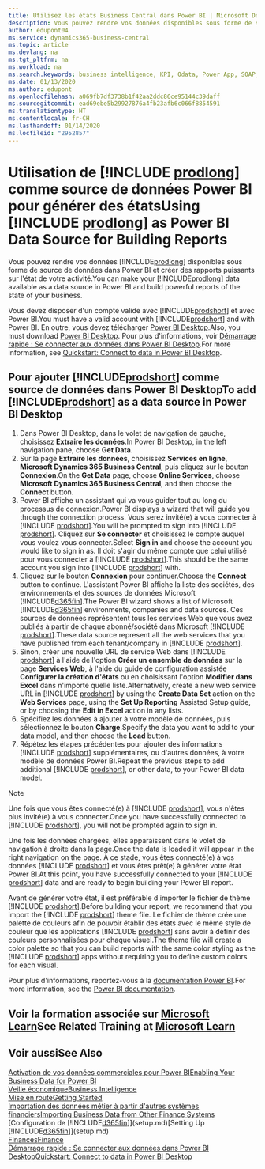 ```yaml
---
title: Utilisez les états Business Central dans Power BI | Microsoft Docs
description: Vous pouvez rendre vos données disponibles sous forme de source de données dans Power BI et créer des rapports puissants sur l'état de votre activité.
author: edupont04
ms.service: dynamics365-business-central
ms.topic: article
ms.devlang: na
ms.tgt_pltfrm: na
ms.workload: na
ms.search.keywords: business intelligence, KPI, Odata, Power App, SOAP, analysis
ms.date: 01/13/2020
ms.author: edupont
ms.openlocfilehash: a069fb7df3738b1f42aa2ddc86ce95144c39daff
ms.sourcegitcommit: ead69ebe5b29927876a4fb23afb6c066f8854591
ms.translationtype: HT
ms.contentlocale: fr-CH
ms.lasthandoff: 01/14/2020
ms.locfileid: "2952857"
---
```

# <a name="using-include-prodlongincludesprodlongmd-as-power-bi-data-source-for-building-reports"></a><span data-ttu-id="9d158-103">Utilisation de [!INCLUDE [prodlong](includes/prodlong.md)] comme source de données Power BI pour générer des états</span><span class="sxs-lookup"><span data-stu-id="9d158-103">Using [!INCLUDE [prodlong](includes/prodlong.md)] as Power BI Data Source for Building Reports</span></span>

<span data-ttu-id="9d158-104">Vous pouvez rendre vos données [!INCLUDE[prodlong](includes/prodlong.md)] disponibles sous forme de source de données dans Power BI et créer des rapports puissants sur l'état de votre activité.</span><span class="sxs-lookup"><span data-stu-id="9d158-104">You can make your [!INCLUDE[prodlong](includes/prodlong.md)] data available as a data source in Power BI and build powerful reports of the state of your business.</span></span>  

<span data-ttu-id="9d158-105">Vous devez disposer d'un compte valide avec [!INCLUDE[prodshort](includes/prodshort.md)] et avec Power BI.</span><span class="sxs-lookup"><span data-stu-id="9d158-105">You must have a valid account with [!INCLUDE[prodshort](includes/prodshort.md)] and with Power BI.</span></span> <span data-ttu-id="9d158-106">En outre, vous devez télécharger [Power BI Desktop](https://powerbi.microsoft.com/desktop/).</span><span class="sxs-lookup"><span data-stu-id="9d158-106">Also, you must download [Power BI Desktop](https://powerbi.microsoft.com/desktop/).</span></span> <span data-ttu-id="9d158-107">Pour plus d'informations, voir [Démarrage rapide : Se connecter aux données dans Power BI Desktop](/power-bi/desktop-quickstart-connect-to-data).</span><span class="sxs-lookup"><span data-stu-id="9d158-107">For more information, see [Quickstart: Connect to data in Power BI Desktop](/power-bi/desktop-quickstart-connect-to-data).</span></span>  

## <a name="to-add-includeprodshortincludesprodshortmd-as-a-data-source-in-power-bi-desktop"></a><span data-ttu-id="9d158-108">Pour ajouter [!INCLUDE[prodshort](includes/prodshort.md)] comme source de données dans Power BI Desktop</span><span class="sxs-lookup"><span data-stu-id="9d158-108">To add [!INCLUDE[prodshort](includes/prodshort.md)] as a data source in Power BI Desktop</span></span>

1. <span data-ttu-id="9d158-109">Dans Power BI Desktop, dans le volet de navigation de gauche, choisissez **Extraire les données**.</span><span class="sxs-lookup"><span data-stu-id="9d158-109">In Power BI Desktop, in the left navigation pane, choose **Get Data**.</span></span>
2. <span data-ttu-id="9d158-110">Sur la page **Extraire les données**, choisissez **Services en ligne**, **Microsoft Dynamics 365 Business Central**, puis cliquez sur le bouton **Connexion**.</span><span class="sxs-lookup"><span data-stu-id="9d158-110">On the **Get Data** page, choose **Online Services**, choose **Microsoft Dynamics 365 Business Central**, and then choose the **Connect** button.</span></span>
3. <span data-ttu-id="9d158-111">Power BI affiche un assistant qui va vous guider tout au long du processus de connexion.</span><span class="sxs-lookup"><span data-stu-id="9d158-111">Power BI displays a wizard that will guide you through the connection process.</span></span> <span data-ttu-id="9d158-112">Vous serez invité(e) à vous connecter à [!INCLUDE [prodshort](includes/prodshort.md)].</span><span class="sxs-lookup"><span data-stu-id="9d158-112">You will be prompted to sign into [!INCLUDE [prodshort](includes/prodshort.md)].</span></span> <span data-ttu-id="9d158-113">Cliquez sur **Se connecter** et choisissez le compte auquel vous voulez vous connecter.</span><span class="sxs-lookup"><span data-stu-id="9d158-113">Select **Sign in** and choose the account you would like to sign in as.</span></span> <span data-ttu-id="9d158-114">Il doit s'agir du même compte que celui utilisé pour vous connecter à [!INCLUDE [prodshort](includes/prodshort.md)].</span><span class="sxs-lookup"><span data-stu-id="9d158-114">This should be the same account you sign into [!INCLUDE [prodshort](includes/prodshort.md)] with.</span></span>
4. <span data-ttu-id="9d158-115">Cliquez sur le bouton **Connexion** pour continuer.</span><span class="sxs-lookup"><span data-stu-id="9d158-115">Choose the **Connect** button to continue.</span></span> <span data-ttu-id="9d158-116">L'assistant Power BI affiche la liste des sociétés, des environnements et des sources de données Microsoft [!INCLUDE[d365fin](includes/d365fin_md.md)].</span><span class="sxs-lookup"><span data-stu-id="9d158-116">The Power BI wizard shows a list of Microsoft [!INCLUDE[d365fin](includes/d365fin_md.md)] environments, companies and data sources.</span></span> <span data-ttu-id="9d158-117">Ces sources de données représentent tous les services Web que vous avez publiés à partir de chaque abonné/société dans Microsoft [!INCLUDE [prodshort](includes/prodshort.md)].</span><span class="sxs-lookup"><span data-stu-id="9d158-117">These data source represent all the web services that you have published from each tenant/company in [!INCLUDE [prodshort](includes/prodshort.md)].</span></span>
5. <span data-ttu-id="9d158-118">Sinon, créer une nouvelle URL de service Web dans [!INCLUDE [prodshort](includes/prodshort.md)] à l'aide de l'option **Créer un ensemble de données** sur la page **Services Web**, à l'aide du guide de configuration assistée **Configurer la création d'états** ou en choisissant l'option **Modifier dans Excel** dans n'importe quelle liste.</span><span class="sxs-lookup"><span data-stu-id="9d158-118">Alternatively, create a new web service URL in [!INCLUDE [prodshort](includes/prodshort.md)] by using the **Create Data Set** action on the **Web Services** page, using the **Set Up Reporting** Assisted Setup guide, or by choosing the **Edit in Excel** action in any lists.</span></span>
6. <span data-ttu-id="9d158-119">Spécifiez les données à ajouter à votre modèle de données, puis sélectionnez le bouton **Charge**.</span><span class="sxs-lookup"><span data-stu-id="9d158-119">Specify the data you want to add to your data model, and then choose the **Load** button.</span></span>
7. <span data-ttu-id="9d158-120">Répétez les étapes précédentes pour ajouter des informations [!INCLUDE [prodshort](includes/prodshort.md)] supplémentaires, ou d'autres données, à votre modèle de données Power BI.</span><span class="sxs-lookup"><span data-stu-id="9d158-120">Repeat the previous steps to add additional [!INCLUDE [prodshort](includes/prodshort.md)], or other data, to your Power BI data model.</span></span>

> [!NOTE]  
> <span data-ttu-id="9d158-121">Une fois que vous êtes connecté(e) à [!INCLUDE [prodshort](includes/prodshort.md)], vous n'êtes plus invité(e) à vous connecter.</span><span class="sxs-lookup"><span data-stu-id="9d158-121">Once you have successfully connected to [!INCLUDE [prodshort](includes/prodshort.md)], you will not be prompted again to sign in.</span></span>

<span data-ttu-id="9d158-122">Une fois les données chargées, elles apparaissent dans le volet de navigation à droite dans la page.</span><span class="sxs-lookup"><span data-stu-id="9d158-122">Once the data is loaded it will appear in the right navigation on the page.</span></span> <span data-ttu-id="9d158-123">À ce stade, vous êtes connecté(e) à vos données [!INCLUDE [prodshort](includes/prodshort.md)] et vous êtes prêt(e) à générer votre état Power BI.</span><span class="sxs-lookup"><span data-stu-id="9d158-123">At this point, you have successfully connected to your [!INCLUDE [prodshort](includes/prodshort.md)] data and are ready to begin building your Power BI report.</span></span>  

<span data-ttu-id="9d158-124">Avant de générer votre état, il est préférable d'importer le fichier de thème [!INCLUDE [prodshort](includes/prodshort.md)].</span><span class="sxs-lookup"><span data-stu-id="9d158-124">Before building your report, we recommend that you import the [!INCLUDE [prodshort](includes/prodshort.md)] theme file.</span></span>  <span data-ttu-id="9d158-125">Le fichier de thème crée une palette de couleurs afin de pouvoir établir des états avec le même style de couleur que les applications [!INCLUDE [prodshort](includes/prodshort.md)] sans avoir à définir des couleurs personnalisées pour chaque visuel.</span><span class="sxs-lookup"><span data-stu-id="9d158-125">The theme file will create a color palette so that you can build reports with the same color styling as the [!INCLUDE [prodshort](includes/prodshort.md)] apps without requiring you to define custom colors for each visual.</span></span>

<span data-ttu-id="9d158-126">Pour plus d'informations, reportez-vous à la [documentation Power BI](/power-bi/consumer/power-bi-consumer-landing/).</span><span class="sxs-lookup"><span data-stu-id="9d158-126">For more information, see the [Power BI documentation](/power-bi/consumer/power-bi-consumer-landing/).</span></span>

## <a name="see-related-training-at-microsoft-learnlearnmodulesconfigure-powerbi-excel-dynamics-365-business-centralindex"></a><span data-ttu-id="9d158-127">Voir la formation associée sur [Microsoft Learn](/learn/modules/configure-powerbi-excel-dynamics-365-business-central/index)</span><span class="sxs-lookup"><span data-stu-id="9d158-127">See Related Training at [Microsoft Learn](/learn/modules/configure-powerbi-excel-dynamics-365-business-central/index)</span></span>

## <a name="see-also"></a><span data-ttu-id="9d158-128">Voir aussi</span><span class="sxs-lookup"><span data-stu-id="9d158-128">See Also</span></span>

[<span data-ttu-id="9d158-129">Activation de vos données commerciales pour Power BI</span><span class="sxs-lookup"><span data-stu-id="9d158-129">Enabling Your Business Data for Power BI</span></span>](admin-powerbi.md)  
[<span data-ttu-id="9d158-130">Veille économique</span><span class="sxs-lookup"><span data-stu-id="9d158-130">Business Intelligence</span></span>](bi.md)  
[<span data-ttu-id="9d158-131">Mise en route</span><span class="sxs-lookup"><span data-stu-id="9d158-131">Getting Started</span></span>](product-get-started.md)  
[<span data-ttu-id="9d158-132">Importation des données métier à partir d'autres systèmes financiers</span><span class="sxs-lookup"><span data-stu-id="9d158-132">Importing Business Data from Other Finance Systems</span></span>](across-import-data-configuration-packages.md)  
<span data-ttu-id="9d158-133">[Configuration de [!INCLUDE[d365fin](includes/d365fin_md.md)]](setup.md)</span><span class="sxs-lookup"><span data-stu-id="9d158-133">[Setting Up [!INCLUDE[d365fin](includes/d365fin_md.md)]](setup.md)</span></span>  
[<span data-ttu-id="9d158-134">Finances</span><span class="sxs-lookup"><span data-stu-id="9d158-134">Finance</span></span>](finance.md)  
[<span data-ttu-id="9d158-135">Démarrage rapide : Se connecter aux données dans Power BI Desktop</span><span class="sxs-lookup"><span data-stu-id="9d158-135">Quickstart: Connect to data in Power BI Desktop</span></span>](/power-bi/desktop-quickstart-connect-to-data)  
